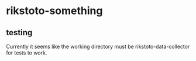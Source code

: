 # rikstoto-something

## testing

Currently it seems like the working directory must be rikstoto-data-collector for tests to work.

